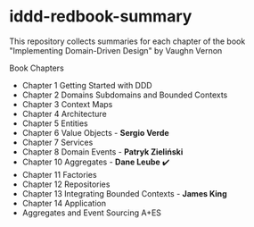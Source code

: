 # iddd-redbook-summary
This repository collects summaries for each chapter of the book "Implementing Domain-Driven Design" by Vaughn Vernon

Book Chapters
- Chapter 1 Getting Started with DDD
- Chapter 2 Domains Subdomains and Bounded Contexts
- Chapter 3 Context Maps
- Chapter 4 Architecture
- Chapter 5 Entities
- Chapter 6 Value Objects - <b>Sergio Verde</b>
- Chapter 7 Services
- Chapter 8 Domain Events - <b>Patryk Zieliński</b>
- Chapter 10 Aggregates - <b>Dane Leube</b> ✔️
- Chapter 11 Factories
- Chapter 12 Repositories
- Chapter 13 Integrating Bounded Contexts - <b>James King</b>
- Chapter 14 Application
- Aggregates and Event Sourcing A+ES
